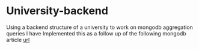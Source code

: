 # University-backend
Using a backend structure of a university to work on mongodb aggregation queries
I have Implemented this as a follow up of the following mongodb article
[url](https://studio3t.com/knowledge-base/articles/mongodb-aggregation-framework/)

